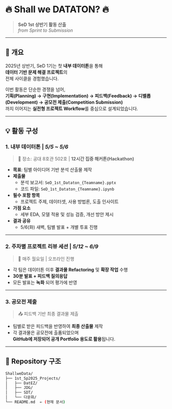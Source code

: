 # 🔥 Shall we DATATON? 🔥  
> **SeD 1st 상반기 활동 산출**  
> *from Sprint to Submission*

---

## 🧭 개요

2025년 상반기, SeD 1기는 첫 **내부 데이터톤**을 통해  
**데이터 기반 문제 해결 프로젝트**의  
전체 사이클을 경험했습니다.

이번 활동은 단순한 경쟁을 넘어,  
**기획(Planning) → 구현(Implementation) → 피드백(Feedback) → 디벨롭(Development) → 공모전 제출(Competition Submission)**  
까지 이어지는 **실전형 프로젝트 Workflow**를 중심으로 설계되었습니다.

---

## 💡 활동 구성

### 1. 내부 데이터톤 | *5/5 ~ 5/6*

> 📍 장소: 공대 8호관 502호 | **12시간 집중 해커톤(Hackathon)**

- **목표**: 팀별 아이디어 기반 분석 산출물 제작
- **제출물**  
  - 분석 보고서: `SeD_1st_Dataton_{Teamname}.pptx`  
  - 코드 파일: `SeD_1st_Dataton_{Teamname}.ipynb`
- **필수 포함 항목**  
  - 프로젝트 주제, 데이터셋, 사용 방법론, 도출 인사이트
- **가점 요소**  
  - 세부 EDA, 모델 적용 및 성능 검증, 개선 방안 제시
- **결과 공유**  
  - 5/6(화) 새벽, 팀별 발표 + 개별 투표 진행

---

### 2. 주차별 프로젝트 리뷰 세션 | *5/12 ~ 6/9*

> 📅 매주 월요일 | 오프라인 진행  

- 각 팀은 데이터톤 이후 **결과물 Refactoring** 및 **확장 작업** 수행
- **30분 발표 + 피드백 질의응답**
- 모든 발표는 **녹화** 되어 평가에 반영

---

### 3. 공모전 제출

> 📤 피드백 기반 최종 결과물 제출  

- 팀별로 받은 피드백을 반영하여 **최종 산출물** 제작
- 각 결과물은 공모전에 출품되었으며  
  **GitHub에 저장되어 공개 Portfolio 용도로 활용**됩니다.

---

## 📁 Repository 구조

```bash
ShallweData/
├── 1st_Sp2025_Projects/
│   ├── DatEZ/
│   ├── JDG/
│   ├── SDT/
│   └── 다문화/
└── README.md  ← (현재 문서)
